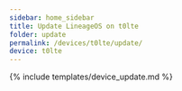 ```yaml
---
sidebar: home_sidebar
title: Update LineageOS on t0lte
folder: update
permalink: /devices/t0lte/update/
device: t0lte
---
```

{% include templates/device_update.md %}
